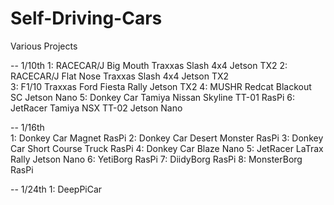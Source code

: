 # Self-Driving-Cars  

Various Projects  

--
1/10th
1: RACECAR/J Big Mouth Traxxas Slash 4x4 Jetson TX2 
2: RACECAR/J Flat Nose Traxxas Slash 4x4 Jetson TX2  
3: F1/10 Traxxas Ford Fiesta Rally Jetson TX2
4: MUSHR Redcat Blackout SC Jetson Nano
5: Donkey Car Tamiya Nissan Skyline TT-01 RasPi 
6: JetRacer Tamiya NSX TT-02 Jetson Nano

--
1/16th  
1: Donkey Car Magnet RasPi
2: Donkey Car Desert Monster RasPi 
3: Donkey Car Short Course Truck RasPi 
4: Donkey Car Blaze Nano
5: JetRacer LaTrax Rally Jetson Nano 
6: YetiBorg RasPi
7: DiidyBorg RasPi 
8: MonsterBorg RasPi 

--
1/24th
1: DeepPiCar



